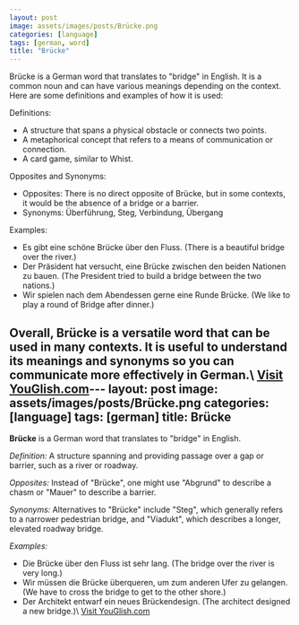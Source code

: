 ```yaml
---
layout: post
image: assets/images/posts/Brücke.png
categories: [language]
tags: [german, word]
title: "Brücke"
---
```


Brücke is a German word that translates to "bridge" in English. It is a common noun and can have various meanings depending on the context. Here are some definitions and examples of how it is used:

Definitions:
- A structure that spans a physical obstacle or connects two points.
- A metaphorical concept that refers to a means of communication or connection.
- A card game, similar to Whist.

Opposites and Synonyms:
- Opposites: There is no direct opposite of Brücke, but in some contexts, it would be the absence of a bridge or a barrier.
- Synonyms: Überführung, Steg, Verbindung, Übergang

Examples:
- Es gibt eine schöne Brücke über den Fluss. (There is a beautiful bridge over the river.)
- Der Präsident hat versucht, eine Brücke zwischen den beiden Nationen zu bauen. (The President tried to build a bridge between the two nations.)
- Wir spielen nach dem Abendessen gerne eine Runde Brücke. (We like to play a round of Bridge after dinner.)

Overall, Brücke is a versatile word that can be used in many contexts. It is useful to understand its meanings and synonyms so you can communicate more effectively in German.\ <a id="yg-widget-0" class="youglish-widget" data-query="Brücke" data-lang="german" data-components="8412" data-auto-start="0" data-bkg-color="theme_light" data-title="How%20to%20pronounce%20Brücke%20in%20German"  rel="nofollow" href="https://youglish.com">Visit YouGlish.com</a><script async src="https://youglish.com/public/emb/widget.js" charset="utf-8"></script>---
layout: post
image: assets/images/posts/Brücke.png
categories: [language]
tags: [german]
title: Brücke
---

**Brücke** is a German word that translates to "bridge" in English. 

*Definition:* A structure spanning and providing passage over a gap or barrier, such as a river or roadway.

*Opposites:* Instead of "Brücke", one might use "Abgrund" to describe a chasm or "Mauer" to describe a barrier.

*Synonyms:* Alternatives to "Brücke" include "Steg", which generally refers to a narrower pedestrian bridge, and "Viadukt", which describes a longer, elevated roadway bridge.

*Examples:* 
- Die Brücke über den Fluss ist sehr lang. (The bridge over the river is very long.)
- Wir müssen die Brücke überqueren, um zum anderen Ufer zu gelangen. (We have to cross the bridge to get to the other shore.)
- Der Architekt entwarf ein neues Brückendesign. (The architect designed a new bridge.)\ <a id="yg-widget-0" class="youglish-widget" data-query="Brücke" data-lang="german" data-components="8412" data-auto-start="0" data-bkg-color="theme_light" data-title="How%20to%20pronounce%20Brücke%20in%20German"  rel="nofollow" href="https://youglish.com">Visit YouGlish.com</a><script async src="https://youglish.com/public/emb/widget.js" charset="utf-8"></script>